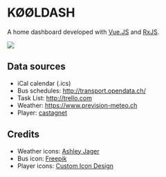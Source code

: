 # KØØLDASH

A home dashboard developed with [Vue.JS](https://vuejs.org/) and [RxJS](http://reactivex.io/rxjs/).

<img src="https://user-images.githubusercontent.com/692124/35757994-f437b0e2-0871-11e8-97b0-d9da316c19ae.png"/>

## Data sources

- iCal calendar (.ics)
- Bus schedules: http://transport.opendata.ch/
- Task List: http://trello.com
- Weather: https://www.prevision-meteo.ch
- Player: [castagnet](https://github.com/lbovet/castagnet)

## Credits

- Weather icons: [Ashley Jager](https://dribbble.com/shots/1879422-Weather-Underground-Icons)
- Bus icon: [Freepik](https://www.flaticon.com/free-icon/front-of-bus_308)
- Player icons: [Custom Icon Design](http://www.iconarchive.com/show/flatastic-8-icons-by-custom-icon-design.1.html)
